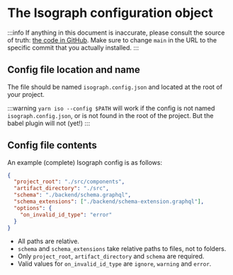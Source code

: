 # The Isograph configuration object

:::info
If anything in this document is inaccurate, please consult the source of truth:
[the code in GitHub](https://github.com/isographlabs/isograph/blob/main/crates/isograph_cli/src/config.rs). Make sure to change `main` in the URL to the specific commit that you actually installed.
:::

## Config file location and name

The file should be named `isograph.config.json` and located at the root of your project.

:::warning
`yarn iso --config $PATH` will work if the config is not named `isograph.config.json`, or is not found in the root of the project. But the babel plugin will not (yet!)
:::

## Config file contents

An example (complete) Isograph config is as follows:

```json
{
  "project_root": "./src/components",
  "artifact_directory": "./src",
  "schema": "./backend/schema.graphql",
  "schema_extensions": ["./backend/schema-extension.graphql"],
  "options": {
    "on_invalid_id_type": "error"
  }
}
```

- All paths are relative.
- `schema` and `schema_extensions` take relative paths to files, not to folders.
- Only `project_root`, `artifact_directory` and `schema` are required.
- Valid values for `on_invalid_id_type` are `ignore`, `warning` and `error`.
